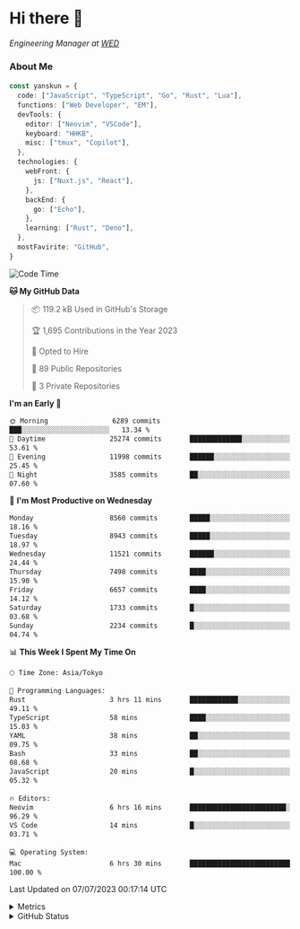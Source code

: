 # Hi there&nbsp;:wave:

<!-- ![Alt text](https://spotify-recently-played-readme.vercel.app/api?user=31kynbuubkiu3r4qh4hjuaglhfay) -->

_Engineering Manager at [WED](https://github.com/wedinc)_

### About Me

```ts
const yanskun = {
  code: ["JavaScript", "TypeScript", "Go", "Rust", "Lua"],
  functions: ["Web Developer", "EM"],
  devTools: {
    editor: ["Neovim", "VSCode"],
    keyboard: "HHKB",
    misc: ["tmux", "Copilot"],
  },
  technologies: {
    webFront: {
      js: ["Nuxt.js", "React"],
    },
    backEnd: {
      go: ["Echo"],
    },
    learning: ["Rust", "Deno"],
  },
  mostFavirite: "GitHub",
}
```

<!--START_SECTION:waka-->
![Code Time](http://img.shields.io/badge/Code%20Time-355%20hrs%2040%20mins-blue)

**🐱 My GitHub Data** 

> 📦 119.2 kB Used in GitHub's Storage 
 > 
> 🏆 1,695 Contributions in the Year 2023
 > 
> 💼 Opted to Hire
 > 
> 📜 89 Public Repositories 
 > 
> 🔑 3 Private Repositories 
 > 
**I'm an Early 🐤** 

```text
🌞 Morning                6289 commits        ███░░░░░░░░░░░░░░░░░░░░░░   13.34 % 
🌆 Daytime                25274 commits       █████████████░░░░░░░░░░░░   53.61 % 
🌃 Evening                11998 commits       ██████░░░░░░░░░░░░░░░░░░░   25.45 % 
🌙 Night                  3585 commits        ██░░░░░░░░░░░░░░░░░░░░░░░   07.60 % 
```
📅 **I'm Most Productive on Wednesday** 

```text
Monday                   8560 commits        █████░░░░░░░░░░░░░░░░░░░░   18.16 % 
Tuesday                  8943 commits        █████░░░░░░░░░░░░░░░░░░░░   18.97 % 
Wednesday                11521 commits       ██████░░░░░░░░░░░░░░░░░░░   24.44 % 
Thursday                 7498 commits        ████░░░░░░░░░░░░░░░░░░░░░   15.90 % 
Friday                   6657 commits        ████░░░░░░░░░░░░░░░░░░░░░   14.12 % 
Saturday                 1733 commits        █░░░░░░░░░░░░░░░░░░░░░░░░   03.68 % 
Sunday                   2234 commits        █░░░░░░░░░░░░░░░░░░░░░░░░   04.74 % 
```


📊 **This Week I Spent My Time On** 

```text
🕑︎ Time Zone: Asia/Tokyo

💬 Programming Languages: 
Rust                     3 hrs 11 mins       ████████████░░░░░░░░░░░░░   49.11 % 
TypeScript               58 mins             ████░░░░░░░░░░░░░░░░░░░░░   15.03 % 
YAML                     38 mins             ██░░░░░░░░░░░░░░░░░░░░░░░   09.75 % 
Bash                     33 mins             ██░░░░░░░░░░░░░░░░░░░░░░░   08.68 % 
JavaScript               20 mins             █░░░░░░░░░░░░░░░░░░░░░░░░   05.32 % 

🔥 Editors: 
Neovim                   6 hrs 16 mins       ████████████████████████░   96.29 % 
VS Code                  14 mins             █░░░░░░░░░░░░░░░░░░░░░░░░   03.71 % 

💻 Operating System: 
Mac                      6 hrs 30 mins       █████████████████████████   100.00 % 
```


 Last Updated on 07/07/2023 00:17:14 UTC
<!--END_SECTION:waka-->

<details>
  <summary>Metrics</summary>
  <img src="https://github.com/yanskun/yanskun/blob/main/github-metrics.svg" alt="Metrics">
</details>

<details>
  <summary>GitHub Status</summary>
  <picture>
    <source media="(prefers-color-scheme: dark)" srcset="https://raw.githubusercontent.com/yanskun/yanskun/master/profile-summary-card-output/nord_dark/0-profile-details.svg">
   <img src="https://raw.githubusercontent.com/yanskun/yanskun/master/profile-summary-card-output/default/0-profile-details.svg">
  </picture>
  <br>
  <picture>
    <source media="(prefers-color-scheme: dark)" srcset="https://raw.githubusercontent.com/yanskun/yanskun/master/profile-summary-card-output/nord_dark/1-repos-per-language.svg">
   <img src="https://raw.githubusercontent.com/yanskun/yanskun/master/profile-summary-card-output/default/1-repos-per-language.svg">
  </picture>
  <picture>
    <source media="(prefers-color-scheme: dark)" srcset="https://raw.githubusercontent.com/yanskun/yanskun/master/profile-summary-card-output/nord_dark/2-most-commit-language.svg">
   <img src="https://raw.githubusercontent.com/yanskun/yanskun/master/profile-summary-card-output/default/2-most-commit-language.svg">
  </picture>
  <br>
  <picture>
    <source media="(prefers-color-scheme: dark)" srcset="https://raw.githubusercontent.com/yanskun/yanskun/master/profile-summary-card-output/nord_dark/3-stats.svg">
   <img src="https://raw.githubusercontent.com/yanskun/yanskun/master/profile-summary-card-output/default/3-stats.svg">
  </picture>
  <picture>
    <source media="(prefers-color-scheme: dark)" srcset="https://raw.githubusercontent.com/yanskun/yanskun/master/profile-summary-card-output/nord_dark/4-productive-time.svg">
   <img src="https://raw.githubusercontent.com/yanskun/yanskun/master/profile-summary-card-output/default/4-productive-time.svg">
  </picture>
</details>
